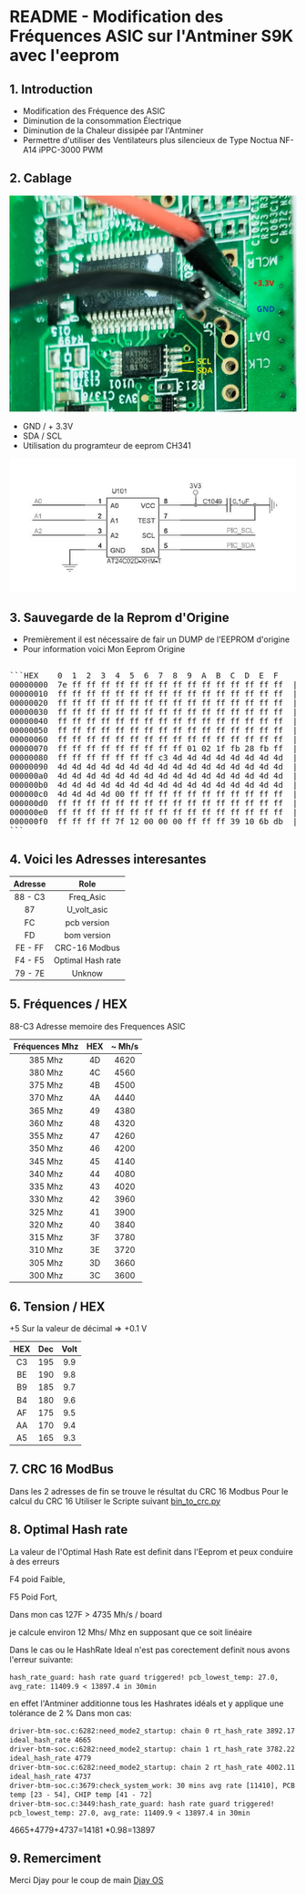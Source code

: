 # README - Modification des Fréquences ASIC sur l'Antminer S9K avec l'eeprom 

## 1. Introduction
   - Modification des Fréquence des ASIC
   - Diminution de la consommation Électrique 
   - Diminution de la Chaleur dissipée par l'Antminer
   - Permettre d'utiliser des Ventilateurs plus silencieux
      de Type Noctua NF-A14 iPPC-3000 PWM

## 2. Cablage 
![Reprom](images/eprom.jpg)
   
   - GND / + 3.3V
   - SDA / SCL
   - Utilisation du programteur de eeprom CH341

![Reprom_sh](images/eprom_sh.jpg)

## 3. Sauvegarde de la Reprom d'Origine
   - Premièrement il est nécessaire de fair un DUMP de l'EEPROM d'origine 
   - Pour information voici Mon Eeprom Origine
   <pre>

```HEX    0  1  2  3  4  5  6  7  8  9  A  B  C  D  E  F
00000000  7e ff ff ff ff ff ff ff ff ff ff ff ff ff ff ff  |~...............|
00000010  ff ff ff ff ff ff ff ff ff ff ff ff ff ff ff ff  |................|
00000020  ff ff ff ff ff ff ff ff ff ff ff ff ff ff ff ff  |................|
00000030  ff ff ff ff ff ff ff ff ff ff ff ff ff ff ff ff  |................|
00000040  ff ff ff ff ff ff ff ff ff ff ff ff ff ff ff ff  |................|
00000050  ff ff ff ff ff ff ff ff ff ff ff ff ff ff ff ff  |................|
00000060  ff ff ff ff ff ff ff ff ff ff ff ff ff ff ff ff  |................|
00000070  ff ff ff ff ff ff ff ff ff 01 02 1f fb 28 fb ff  |.............(..|
00000080  ff ff ff ff ff ff ff c3 4d 4d 4d 4d 4d 4d 4d 4d  |........MMMMMMMM|
00000090  4d 4d 4d 4d 4d 4d 4d 4d 4d 4d 4d 4d 4d 4d 4d 4d  |MMMMMMMMMMMMMMMM|
000000a0  4d 4d 4d 4d 4d 4d 4d 4d 4d 4d 4d 4d 4d 4d 4d 4d  |MMMMMMMMMMMMMMMM|
000000b0  4d 4d 4d 4d 4d 4d 4d 4d 4d 4d 4d 4d 4d 4d 4d 4d  |MMMMMMMMMMMMMMMM|
000000c0  4d 4d 4d 4d 00 ff ff ff ff ff ff ff ff ff ff ff  |MMMM............|
000000d0  ff ff ff ff ff ff ff ff ff ff ff ff ff ff ff ff  |................|
000000e0  ff ff ff ff ff ff ff ff ff ff ff ff ff ff ff ff  |................|
000000f0  ff ff ff ff 7f 12 00 00 00 ff ff ff 39 10 6b db  |............9.k.|
```
</pre>

## 4. Voici les Adresses interesantes 
 

| Adresse | Role |
|:-----------------:|:---------------:|
|88 - C3 | Freq_Asic |
|87|U_volt_asic|
|FC|pcb version|
|FD|bom version|
|FE - FF | CRC-16 Modbus|
|F4 - F5 | Optimal Hash rate|
|79 - 7E | Unknow|


## 5. Fréquences / HEX 

   88-C3 Adresse memoire des Frequences ASIC 

| Fréquences Mhz | HEX |~ Mh/s|
|:-----------------:|:---------------:|:---------------:|
| 385 Mhz | 4D |4620|
| 380 Mhz | 4C |4560|
| 375 Mhz | 4B |4500|
| 370 Mhz | 4A |4440|
| 365 Mhz | 49 |4380|
| 360 Mhz | 48 |4320|
| 355 Mhz | 47 |4260|
| 350 Mhz | 46 |4200|
| 345 Mhz | 45 |4140|
| 340 Mhz | 44 |4080|
| 335 Mhz | 43 |4020|
| 330 Mhz | 42 |3960|
| 325 Mhz | 41 |3900|
| 320 Mhz | 40 |3840|
| 315 Mhz | 3F |3780|
| 310 Mhz | 3E |3720|
| 305 Mhz | 3D |3660|
| 300 Mhz | 3C |3600|



## 6. Tension / HEX 

+5 Sur la valeur de décimal => +0.1 V

| HEX | Dec | Volt |
|:-----------------:|:---------------:|:-----------------:|
| C3 |195| 9.9 |
|BE|190|9.8|
|B9|185|9.7|
|B4|180|9.6|
|AF|175|9.5|
|AA|170|9.4|
|A5|165|9.3|

## 7. CRC 16 ModBus
   Dans les 2 adresses de fin se trouve le résultat du CRC 16 Modbus 
   Pour le calcul du CRC 16 Utiliser le Scripte suivant 
   [bin_to_crc.py](bin_to_crc.py)

## 8. Optimal Hash rate
   
   La valeur de l'Optimal Hash Rate est definit dans l'Eeprom et peux conduire à des erreurs 
   
   F4 poid Faible, 
   
   F5 Poid Fort,
   
   Dans mon cas 127F > 4735 Mh/s / board 
   
   je calcule environ 12 Mhs/ Mhz en supposant que ce soit linéaire
   
   Dans le cas ou le HashRate Ideal n'est pas corectement definit 
   nous avons l'erreur suivante:

   ```
   hash_rate_guard: hash rate guard triggered! pcb_lowest_temp: 27.0, avg_rate: 11409.9 < 13897.4 in 30min
   ```
   en effet l'Antminer additionne tous les Hashrates idéals et y applique une tolérance de 2 %
   Dans mon cas:

   ```
   driver-btm-soc.c:6282:need_mode2_startup: chain 0 rt_hash_rate 3892.17 ideal_hash_rate 4665
   driver-btm-soc.c:6282:need_mode2_startup: chain 1 rt_hash_rate 3782.22 ideal_hash_rate 4779
   driver-btm-soc.c:6282:need_mode2_startup: chain 2 rt_hash_rate 4002.11 ideal_hash_rate 4737
   driver-btm-soc.c:3679:check_system_work: 30 mins avg rate [11410], PCB temp [23 - 54], CHIP temp [41 - 72]
   driver-btm-soc.c:3449:hash_rate_guard: hash rate guard triggered! pcb_lowest_temp: 27.0, avg_rate: 11409.9 < 13897.4 in 30min
   ```

   4665+4779+4737=14181
   *0.98=13897
   
   
## 9. Remerciment

   Merci Djay pour le coup de main
   [Djay OS](https://www.djayos.com/)
   
   
